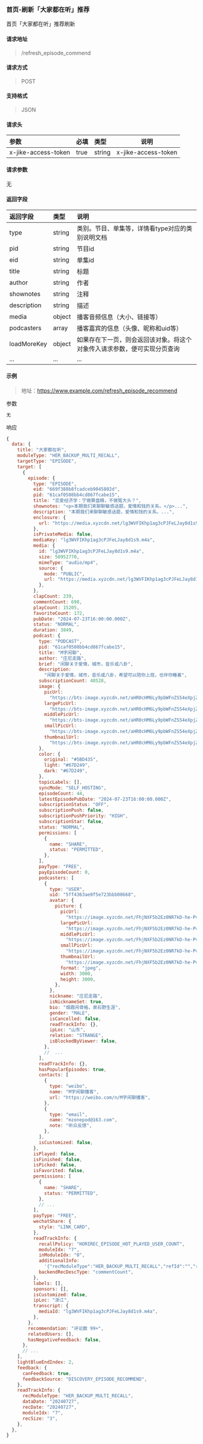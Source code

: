 ### 首页-刷新「大家都在听」推荐

首页「大家都在听」推荐刷新

#### 请求地址

> /refresh_episode_commend

#### 请求方式

> POST

#### 支持格式

> JSON

#### 请求头

| 参数                | 必填 | 类型   | 说明                |
| :------------------ | :--- | :----- | ------------------- |
| x-jike-access-token | true | string | x-jike-access-token |

#### 请求参数

无

#### 返回字段

| 返回字段    | 类型   | 说明                                                         |
| :---------- | :----- | :----------------------------------------------------------- |
| type        | string | 类别。节目、单集等，详情看type对应的类别说明文档             |
| pid         | string | 节目id                                                       |
| eid         | string | 单集id                                                       |
| title       | string | 标题                                                         |
| author      | string | 作者                                                         |
| shownotes   | string | 注释                                                         |
| description | string | 描述                                                         |
| media       | object | 播客音频信息（大小、链接等）                                 |
| podcasters  | array  | 播客嘉宾的信息（头像、昵称和uid等）                          |
| loadMoreKey | object | 如果存在下一页，则会返回该对象。将这个对象传入请求参数，便可实现分页查询 |
| ...         | ...    | ...                                                          |


#### 示例

> 地址：https://www.example.com/refresh_episode_recommend

参数

```javascript
无
```

响应

```javascript
{
  data: {
    title: "大家都在听",
    moduleType: "HER_BACKUP_MULTI_RECALL",
    targetType: "EPISODE",
    target: [
      {
        episode: {
          type: "EPISODE",
          eid: "669f388b8fcadceb9045802d",
          pid: "61caf0508bb4cd867fcabe15",
          title: "恋爱经济学：宁做算盘精，不做冤大头？",
          shownotes: "<p>本期我们来聊聊敏感话题，爱情和钱的关系。</p>...",
          description: "本期我们来聊聊敏感话题，爱情和钱的关系。...",
          enclosure: {
            url: "https://media.xyzcdn.net/lg3WVFIKhp1ag3cPJFeLJay8d1s9.m4a",
          },
          isPrivateMedia: false,
          mediaKey: "lg3WVFIKhp1ag3cPJFeLJay8d1s9.m4a",
          media: {
            id: "lg3WVFIKhp1ag3cPJFeLJay8d1s9.m4a",
            size: 50952770,
            mimeType: "audio/mp4",
            source: {
              mode: "PUBLIC",
              url: "https://media.xyzcdn.net/lg3WVFIKhp1ag3cPJFeLJay8d1s9.m4a",
            },
          },
          clapCount: 239,
          commentCount: 698,
          playCount: 15205,
          favoriteCount: 172,
          pubDate: "2024-07-23T16:00:00.000Z",
          status: "NORMAL",
          duration: 3849,
          podcast: {
            type: "PODCAST",
            pid: "61caf0508bb4cd867fcabe15",
            title: "M字闲聊",
            author: "庄尼走路",
            brief: "闲聊关于爱情，城市，音乐或八卦",
            description:
              "闲聊关于爱情，城市，音乐或八卦，希望可以陪你上班，也伴你睡着",
            subscriptionCount: 40528,
            image: {
              picUrl:
                "https://bts-image.xyzcdn.net/aHR0cHM6Ly9pbWFnZS54eXpjZG4ubmV0L2xrR0xDZmYzS0thM2c2UE5WUkJoVnlYUlVFeUEuanBn.jpg",
              largePicUrl:
                "https://bts-image.xyzcdn.net/aHR0cHM6Ly9pbWFnZS54eXpjZG4ubmV0L2xrR0xDZmYzS0thM2c2UE5WUkJoVnlYUlVFeUEuanBn.jpg@large",
              middlePicUrl:
                "https://bts-image.xyzcdn.net/aHR0cHM6Ly9pbWFnZS54eXpjZG4ubmV0L2xrR0xDZmYzS0thM2c2UE5WUkJoVnlYUlVFeUEuanBn.jpg@middle",
              smallPicUrl:
                "https://bts-image.xyzcdn.net/aHR0cHM6Ly9pbWFnZS54eXpjZG4ubmV0L2xrR0xDZmYzS0thM2c2UE5WUkJoVnlYUlVFeUEuanBn.jpg@small",
              thumbnailUrl:
                "https://bts-image.xyzcdn.net/aHR0cHM6Ly9pbWFnZS54eXpjZG4ubmV0L2xrR0xDZmYzS0thM2c2UE5WUkJoVnlYUlVFeUEuanBn.jpg@thumbnail",
            },
            color: {
              original: "#5BD435",
              light: "#67D249",
              dark: "#67D249",
            },
            topicLabels: [],
            syncMode: "SELF_HOSTING",
            episodeCount: 44,
            latestEpisodePubDate: "2024-07-23T16:00:00.000Z",
            subscriptionStatus: "OFF",
            subscriptionPush: false,
            subscriptionPushPriority: "HIGH",
            subscriptionStar: false,
            status: "NORMAL",
            permissions: [
              {
                name: "SHARE",
                status: "PERMITTED",
              },
            ],
            payType: "FREE",
            payEpisodeCount: 0,
            podcasters: [
              {
                type: "USER",
                uid: "5ff4363ae0f5e723bbb08668",
                avatar: {
                  picture: {
                    picUrl:
                      "https://image.xyzcdn.net/FhjNXF5b2Ez0NR7kD-he-PvqNb1-.jpg",
                    largePicUrl:
                      "https://image.xyzcdn.net/FhjNXF5b2Ez0NR7kD-he-PvqNb1-.jpg@large",
                    middlePicUrl:
                      "https://image.xyzcdn.net/FhjNXF5b2Ez0NR7kD-he-PvqNb1-.jpg@middle",
                    smallPicUrl:
                      "https://image.xyzcdn.net/FhjNXF5b2Ez0NR7kD-he-PvqNb1-.jpg@small",
                    thumbnailUrl:
                      "https://image.xyzcdn.net/FhjNXF5b2Ez0NR7kD-he-PvqNb1-.jpg@thumbnail",
                    format: "jpeg",
                    width: 3000,
                    height: 3000,
                  },
                },
                nickname: "庄尼走路",
                isNicknameSet: true,
                bio: "烟霞闲骨格，泉石野生涯",
                gender: "MALE",
                isCancelled: false,
                readTrackInfo: {},
                ipLoc: "山东",
                relation: "STRANGE",
                isBlockedByViewer: false,
              },
              //  ...
            ],
            readTrackInfo: {},
            hasPopularEpisodes: true,
            contacts: [
              {
                type: "weibo",
                name: "M字闲聊播客",
                url: "https://weibo.com/n/M字闲聊播客",
              },
              {
                type: "email",
                name: "mzonepod@163.com",
                note: "听众反馈",
              },
            ],
            isCustomized: false,
          },
          isPlayed: false,
          isFinished: false,
          isPicked: false,
          isFavorited: false,
          permissions: [
            {
              name: "SHARE",
              status: "PERMITTED",
            },
            // ...
          ],
          payType: "FREE",
          wechatShare: {
            style: "LINK_CARD",
          },
          readTrackInfo: {
            recallPolicy: "HORIREC_EPISODE_HOT_PLAYED_USER_COUNT",
            moduleIdx: "7",
            inModuleIdx: "0",
            additionalInfo:
              '{"recModuleType":"HER_BACKUP_MULTI_RECALL","refId":"","ref":""}',
            backendRecDescType: "commentCount",
          },
          labels: [],
          sponsors: [],
          isCustomized: false,
          ipLoc: "浙江",
          transcript: {
            mediaId: "lg3WVFIKhp1ag3cPJFeLJay8d1s9.m4a",
          },
        },
        recommendation: "评论数 99+",
        relatedUsers: [],
        hasNegativeFeedback: false,
      },
      // ...
    ],
    lightBlueEndIndex: 2,
    feedback: {
      canFeedback: true,
      feedbackSource: "DISCOVERY_EPISODE_RECOMMEND",
    },
    readTrackInfo: {
      recModuleType: "HER_BACKUP_MULTI_RECALL",
      dataDate: "20240727",
      recDate: "20240727",
      moduleIdx: "7",
      recSize: "3",
    },
  },
}
```